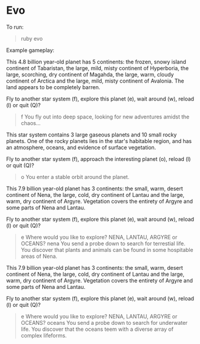 # Evo

To run:
> ruby evo

Example gameplay:

This 4.8 billion year-old planet has 5 continents: the frozen, snowy island continent of Tabaristan, the large, mild, misty continent of Hyperboria, the large, scorching, dry continent of Magahda, the large, warm, cloudy continent of Arctica and the large, mild, misty continent of Avalonia. The land appears to be completely barren.

Fly to another star system (f), explore this planet (e), wait around (w), reload (l) or quit (Q)?
> f
You fly out into deep space, looking for new adventures amidst the chaos...

This star system contains 3 large gaseous planets and 10 small rocky planets. One of the rocky planets lies in the star's habitable region, and has an atmosphere, oceans, and evidence of surface vegetation.

Fly to another star system (f), approach the interesting planet (o), reload (l) or quit (Q)?
> o
You enter a stable orbit around the planet.

This 7.9 billion year-old planet has 3 continents: the small, warm, desert continent of Nena, the large, cold, dry continent of Lantau and the large, warm, dry continent of Argyre. Vegetation covers the entirety of Argyre and some parts of Nena and Lantau.

Fly to another star system (f), explore this planet (e), wait around (w), reload (l) or quit (Q)?
> e
Where would you like to explore? NENA, LANTAU, ARGYRE or OCEANS?
> nena
You send a probe down to search for terrestial life. You discover that plants and animals can be found in some hospitable areas of Nena.

This 7.9 billion year-old planet has 3 continents: the small, warm, desert continent of Nena, the large, cold, dry continent of Lantau and the large, warm, dry continent of Argyre. Vegetation covers the entirety of Argyre and some parts of Nena and Lantau.

Fly to another star system (f), explore this planet (e), wait around (w), reload (l) or quit (Q)?
> e
Where would you like to explore? NENA, LANTAU, ARGYRE or OCEANS?
> oceans
You send a probe down to search for underwater life. You discover that the oceans teem with a diverse array of complex lifeforms.
